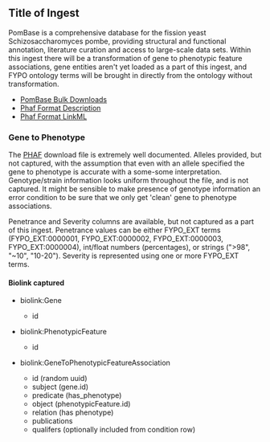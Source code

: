## Title of Ingest

PomBase is a comprehensive database for the fission yeast Schizosaccharomyces pombe, providing structural and functional annotation, literature curation and access to large-scale data sets. Within this ingest there will be a transformation of gene to phenotypic feature associations, gene entities aren't yet loaded as a part of this ingest, and FYPO ontology terms will be brought in directly from the ontology without transformation.

* [PomBase Bulk Downloads](https://www.pombase.org/datasets)
* [Phaf Format Description](https://www.pombase.org/downloads/phenotype-annotations)
* [Phaf Format LinkML](https://biodatamodels.github.io/ontology-associations/PombasePhafAssociation/)


### Gene to Phenotype

The [PHAF](https://www.pombase.org/downloads/phenotype-annotations) download file is extremely well documented. Alleles provided, but not captured, with the assumption that even with an allele specified the gene to phenotype is accurate with a some-some interpretation. Genotype/strain information looks uniform throughout the file, and is not captured. It might be sensible to make presence of genotype information an error condition to be sure that we only get 'clean' gene to phenotype associations.  

Penetrance and Severity columns are available, but not captured as a part of this ingest. Penetrance values can be either FYPO_EXT terms (FYPO_EXT:0000001, FYPO_EXT:0000002, FYPO_EXT:0000003, FYPO_EXT:0000004), int/float numbers (percentages), or strings (">98", "~10", "10-20"). Severity is represented using one or more FYPO_EXT terms.

#### Biolink captured

* biolink:Gene
    * id

* biolink:PhenotypicFeature
    * id

* biolink:GeneToPhenotypicFeatureAssociation
    * id (random uuid)
    * subject (gene.id)
    * predicate (has_phenotype)
    * object (phenotypicFeature.id)
    * relation (has phenotype)
    * publications
    * qualifers (optionally included from condition row)
